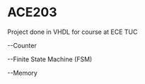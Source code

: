 # ACE203
Project done in VHDL for course at ECE TUC

--Counter

--Finite State Machine (FSM)

--Memory
